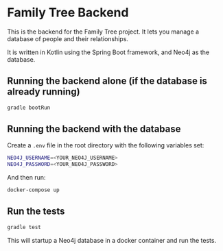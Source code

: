 # Family Tree Backend

This is the backend for the Family Tree project. It lets you manage a database of people and their relationships.

It is written in Kotlin using the Spring Boot framework, and Neo4j as the database.

## Running the backend alone (if the database is already running)
```bash
gradle bootRun
```

## Running the backend with the database
Create a `.env` file in the root directory with the following variables set:
```bash
NEO4J_USERNAME=<YOUR_NEO4J_USERNAME>
NEO4J_PASSWORD=<YOUR_NEO4J_PASSWORD>
```

And then run:
```bash
docker-compose up
```

## Run the tests
```bash
gradle test
```
This will startup a Neo4j database in a docker container and run the tests.
